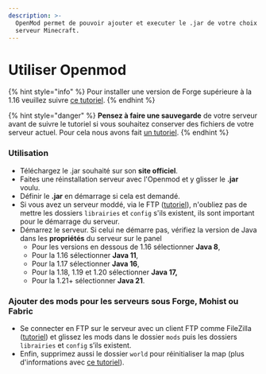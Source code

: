 ```yaml
---
description: >-
  OpenMod permet de pouvoir ajouter et executer le .jar de votre choix sur votre
  serveur Minecraft.
---
```


# Utiliser Openmod

{% hint style="info" %}
Pour installer une version de Forge supérieure à la 1.16 veuillez suivre [ce tutoriel](../minecraft-modde/installation-de-forge-1-17-via-openmod.md).
{% endhint %}

{% hint style="danger" %}
**Pensez à faire une sauvegarde** de votre serveur avant de suivre le tutoriel si vous souhaitez conserver des fichiers de votre serveur actuel. Pour cela nous avons fait [un tutoriel](sauvegarde-et-restauration.md).
{% endhint %}

### Utilisation

* Téléchargez le .jar souhaité sur son **site officiel**.
* Faites une réinstallation serveur avec l'Openmod et y glisser le **.jar** voulu.
* Définir le **.jar** en démarrage si cela est demandé.
* Si vous avez un serveur moddé, via le FTP ([tutoriel](https://docs.idelya-network.fr/minecraft/acceder-au-ftp)), n'oubliez pas de mettre les dossiers `librairies` et `config` s'ils existent, ils sont important pour le démarrage du serveur.
* Démarrez le serveur. Si celui ne démarre pas, vérifiez la version de Java dans les **propriétés** du serveur sur le panel
  * Pour les versions en dessous de 1.16 sélectionner **Java 8**,
  * Pour la 1.16 sélectionner **Java 11**,
  * Pour la 1.17 sélectionner **Java 16**,
  * Pour la 1.18, 1.19 et 1.20 sélectionner **Java 17,**
  * Pour la 1.21+ sélectionner **Java 21**.

### Ajouter des mods pour les serveurs sous Forge, Mohist ou Fabric

* Se connecter en FTP sur le serveur avec un client FTP comme FileZilla ([tutoriel](https://docs.idelya-network.fr/minecraft/acceder-au-ftp)) et glissez les mods dans le dossier `mods` puis les dossiers `librairies` et `config` s’ils existent.&#x20;
* Enfin, supprimez aussi le dossier `world` pour réinitialiser la map (plus d'informations avec [ce tutoriel](https://docs.idelya-network.fr/minecraft/dois-je-supprimer-mon-monde)).
